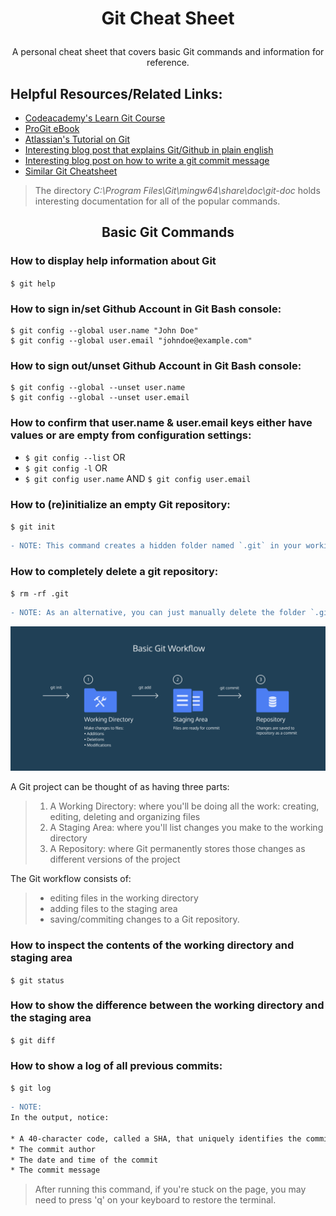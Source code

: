 # <p align="center"> Git Cheat Sheet
  <p align="center"> A personal cheat sheet that covers basic Git commands and information for reference.

## Helpful Resources/Related Links:
* [Codeacademy's Learn Git Course](https://www.codecademy.com/learn/learn-git)
* [ProGit eBook](https://git-scm.com/book/en/v2)
* [Atlassian's Tutorial on Git](https://www.atlassian.com/git/tutorials)
* [Interesting blog post that explains Git/Github in plain english](https://blog.red-badger.com/blog/2016/11/29/gitgithub-in-plain-english)
* [Interesting blog post on how to write a git commit message](https://chris.beams.io/posts/git-commit/)
* [Similar Git Cheatsheet](https://services.github.com/on-demand/downloads/github-git-cheat-sheet.pdf)
> The directory *C:\Program Files\Git\mingw64\share\doc\git-doc* holds interesting documentation for all of the popular commands.

## <p align="center"> Basic Git Commands



### How to display help information about Git
` $ git help `


### How to sign in/set Github Account in Git Bash console:
```
$ git config --global user.name "John Doe"
$ git config --global user.email "johndoe@example.com" 
```


### How to sign out/unset Github Account in Git Bash console:
```
$ git config --global --unset user.name
$ git config --global --unset user.email
```


### How to confirm that user.name & user.email keys either have values or are empty from configuration settings: 
* ` $ git config --list ` OR 
* ` $ git config -l `     OR
* ` $ git config user.name ` AND ` $ git config user.email `


### How to (re)initialize an empty Git repository:
` $ git init `

```diff
- NOTE: This command creates a hidden folder named `.git` in your working directory.
```


### How to completely delete a git repository:
` $ rm -rf .git `

```diff
- NOTE: As an alternative, you can just manually delete the folder `.git` from the file directory.
```


<img src = "learngit.PNG">

A Git project can be thought of as having three parts:

> 1. A Working Directory: where you'll be doing all the work: creating, editing, deleting and organizing files
> 2. A Staging Area: where you'll list changes you make to the working directory
> 3. A Repository: where Git permanently stores those changes as different versions of the project

The Git workflow consists of:
> * editing files in the working directory
> * adding files to the staging area
> * saving/commiting changes to a Git repository. 


### How to inspect the contents of the working directory and staging area
` $ git status `


### How to show the difference between the working directory and the staging area
` $ git diff `


### How to show a log of all previous commits:
` $ git log `

```diff
- NOTE: 
In the output, notice:

* A 40-character code, called a SHA, that uniquely identifies the commit.
* The commit author
* The date and time of the commit
* The commit message
```

> After running this command, if you're stuck on the page, you may need to press 'q' on your keyboard to restore the terminal.
